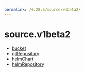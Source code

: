 ```yaml
---
permalink: /0.28.5/source/v1beta2/
---
```


# source.v1beta2



* [bucket](bucket.md)
* [gitRepository](gitRepository.md)
* [helmChart](helmChart.md)
* [helmRepository](helmRepository.md)